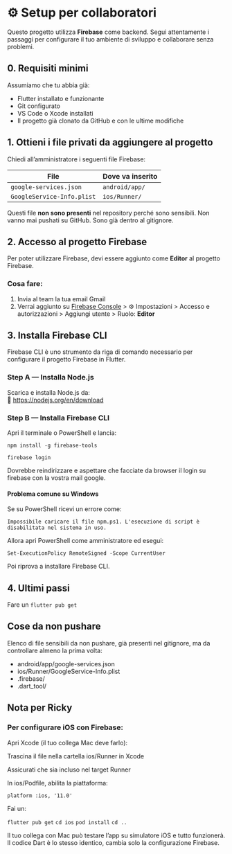 # ⚙️ Setup per collaboratori

Questo progetto utilizza **Firebase** come backend. Segui attentamente i passaggi per configurare il tuo ambiente di sviluppo e collaborare senza problemi.

## 0. Requisiti minimi

Assumiamo che tu abbia già:

- Flutter installato e funzionante
- Git configurato
- VS Code o Xcode installati
- Il progetto già clonato da GitHub e con le ultime modifiche

## 1. Ottieni i file privati da aggiungere al progetto

Chiedi all’amministratore i seguenti file Firebase:

| File                       | Dove va inserito                    |
|----------------------------|-------------------------------------|
| `google-services.json`     | `android/app/`                      |
| `GoogleService-Info.plist` | `ios/Runner/`                       |

Questi file **non sono presenti** nel repository perché sono sensibili. Non vanno mai pushati su GitHub.
Sono già dentro al gitignore.

## 2. Accesso al progetto Firebase

Per poter utilizzare Firebase, devi essere aggiunto come **Editor** al progetto Firebase.

### Cosa fare:

1. Invia al team la tua email Gmail
2. Verrai aggiunto su [Firebase Console](https://console.firebase.google.com/) > ⚙️ Impostazioni > Accesso e autorizzazioni > Aggiungi utente > Ruolo: **Editor**

##  3. Installa Firebase CLI

Firebase CLI è uno strumento da riga di comando necessario per configurare il progetto Firebase in Flutter.

### Step A — Installa Node.js

Scarica e installa Node.js da:  
🔗 https://nodejs.org/en/download

### Step B — Installa Firebase CLI

Apri il terminale o PowerShell e lancia:

`npm install -g firebase-tools`

`firebase login`

Dovrebbe reindirizzare e aspettare che facciate da browser il login su firebase con la vostra mail google.

#### Problema comune su Windows

Se su PowerShell ricevi un errore come:

`Impossibile caricare il file npm.ps1. L'esecuzione di script è disabilitata nel sistema in uso.`

Allora apri PowerShell come amministratore ed esegui:

`Set-ExecutionPolicy RemoteSigned -Scope CurrentUser`

Poi riprova a installare Firebase CLI.

## 4. Ultimi passi

Fare un `flutter pub get`

## Cose da non pushare

Elenco di file sensibili da non pushare, già presenti nel gitignore, ma da controllare almeno la prima volta:

- android/app/google-services.json
- ios/Runner/GoogleService-Info.plist
- .firebase/
- .dart_tool/

## Nota per Ricky

### Per configurare iOS con Firebase:

Apri Xcode (il tuo collega Mac deve farlo):

Trascina il file nella cartella ios/Runner in Xcode

Assicurati che sia incluso nel target Runner

In ios/Podfile, abilita la piattaforma:

`platform :ios, '11.0'`

Fai un:

`flutter pub get`
`cd ios`
`pod install`
`cd ..`

Il tuo collega con Mac può testare l’app su simulatore iOS e tutto funzionerà. Il codice Dart è lo stesso identico, cambia solo la configurazione Firebase.